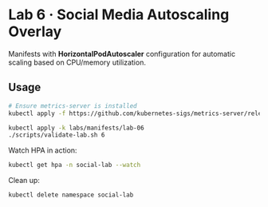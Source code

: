 # Lab 6 · Social Media Autoscaling Overlay

Manifests with **HorizontalPodAutoscaler** configuration for automatic scaling
based on CPU/memory utilization.

## Usage

```bash
# Ensure metrics-server is installed
kubectl apply -f https://github.com/kubernetes-sigs/metrics-server/releases/latest/download/components.yaml

kubectl apply -k labs/manifests/lab-06
./scripts/validate-lab.sh 6
```

Watch HPA in action:

```bash
kubectl get hpa -n social-lab --watch
```

Clean up:

```bash
kubectl delete namespace social-lab
```
